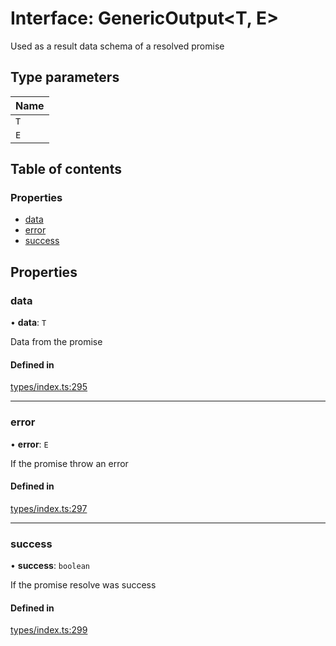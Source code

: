 # Interface: GenericOutput<T, E\>

Used as a result data schema of a resolved promise

## Type parameters

| Name |
| :------ |
| `T` |
| `E` |

## Table of contents

### Properties

- [data](GenericOutput.md#data)
- [error](GenericOutput.md#error)
- [success](GenericOutput.md#success)

## Properties

### data

• **data**: `T`

Data from the promise

#### Defined in

[types/index.ts:295](https://github.com/nevermined-io/react-components/blob/099fc1a/catalog/src/types/index.ts#L295)

___

### error

• **error**: `E`

If the promise throw an error

#### Defined in

[types/index.ts:297](https://github.com/nevermined-io/react-components/blob/099fc1a/catalog/src/types/index.ts#L297)

___

### success

• **success**: `boolean`

If the promise resolve was success

#### Defined in

[types/index.ts:299](https://github.com/nevermined-io/react-components/blob/099fc1a/catalog/src/types/index.ts#L299)
